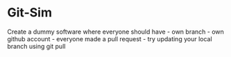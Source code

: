 # Git-Sim
Create a dummy software where everyone should have  - own branch  - own github account  - everyone made a pull request  - try updating your local branch using git pull
